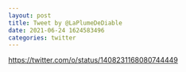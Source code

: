 ```yaml
--- 
layout: post 
title: Tweet by @LaPlumeDeDiable 
date: 2021-06-24 1624583496 
categories: twitter 
--- 
```

https://twitter.com/o/status/1408231168080744449